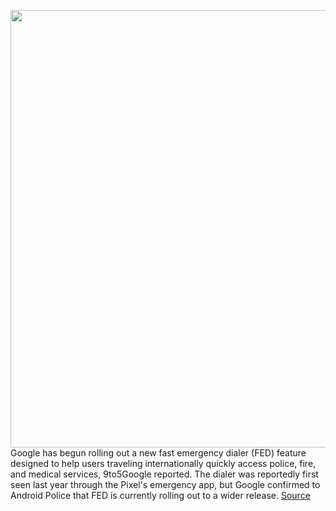<img src='https://cdn.vox-cdn.com/thumbor/rsLUkYDH9B7--Q7eMVAAHfae714=/0x0:2040x1360/1200x800/filters:focal(857x517:1183x843)/cdn.vox-cdn.com/uploads/chorus_image/image/70567337/bfarsace_211014_4802_0002.0.jpg' width='700px' /><br/>
Google has begun rolling out a new fast emergency dialer (FED) feature designed to help users traveling internationally quickly access police, fire, and medical services, 9to5Google reported. The dialer was reportedly first seen last year through the Pixel's emergency app, but Google confirmed to Android Police that FED is currently rolling out to a wider release.
<a href='https://www.theverge.com/2022/3/1/22956671/google-pixel-fast-emergency-dialer-phone'> Source <a/>